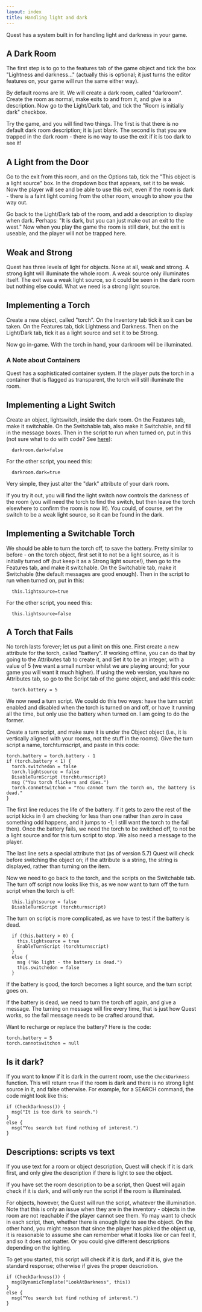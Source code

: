 ```yaml
---
layout: index
title: Handling light and dark
---
```


Quest has a system built in for handling light and darkness in your game.


A Dark Room
-----------

The first step is to go to the features tab of the game object and tick the box "Lightness and darkness..." (actually this is optional; it just turns the editor features on, your game will run the same either way).

By default rooms are lit. We will create a dark room, called "darkroom". Create the room as normal, make exits to and from it, and give is a description. Now go to the Light/Dark tab, and tick the "Room is initially dark" checkbox.

Try the game, and you will find two things. The first is that there is no default dark room description; it is just blank. The second is that you are trapped in the dark room - there is no way to use the exit if it is too dark to see it!


A Light from the Door
---------------------

Go to the exit from this room, and on the Options tab, tick the "This object is a light source" box. In the dropdown box that appears, set it to be weak. Now the player will see and be able to use this exit, even if the room is dark - there is a faint light coming from the other room, enough to show you the way out.

Go back to the Light/Dark tab of the room, and add a description to display when dark. Perhaps: "It is dark, but you can just make out an exit to the west." Now when you play the game the room is still dark, but the exit is useable, and the player will not be trapped here.


Weak and Strong
---------------

Quest has three levels of light for objects. None at all, weak and strong. A strong light will illuminate the whole room. A weak source only illuminates itself. The exit was a weak light source, so it could be seen in the dark room but nothing else could. What we need is a strong light source.


Implementing a Torch
--------------------

Create a new object, called "torch". On the Inventory tab tick it so it can be taken. On the Features tab, tick Lightness and Darkness. Then on the Light/Dark tab, tick it as a light source and set it to be Strong.

Now go in-game. With the torch in hand, your darkroom will be illuminated.


### A Note about Containers

Quest has a sophisticated container system. If the player puts the torch in a container that is flagged as transparent, the torch will still illuminate the room.


Implementing a Light Switch
---------------------------

Create an object, lightswitch, inside the dark room. On the Features tab, make it switchable. On the Switchable tab, also make it Switchable, and fill in the message boxes. Then in the script to run when turned on, put in this (not sure what to do with code? See [here](copy_and_paste_code.html)):

```
  darkroom.dark=false
```

For the other script, you need this:

```
  darkroom.dark=true
```

Very simple, they just alter the "dark" attribute of your dark room.

If you try it out, you will find the light switch now controls the darkness of the room (you will need the torch to find the switch, but then leave the torch elsewhere to confirm the room is now lit). You could, of course, set the switch to be a weak light source, so it can be found in the dark.


Implementing a Switchable Torch
-------------------------------

We should be able to turn the torch off, to save the battery. Pretty similar to before - on the torch object, first set it to not be a light source, as it is initially turned off (but keep it as a Strong light source!), then go to the Features tab, and make it switchable. On the Switchable tab, make it Switchable (the default messages are good enough). Then in the script to run when turned on, put in this:

```
  this.lightsource=true
```

For the other script, you need this:

```
  this.lightsource=false
```

A Torch that Fails
------------------

No torch lasts forever; let us put a limit on this one. First create a new attribute for the torch, called "battery". If working offline, you can do that by going to the Attributes tab to create it, and Set it to be an integer, with a value of 5 (we want a small number whilst we are playing around; for your game you will want it much higher). If using the web version, you have no Attributes tab, so go to the Script tab of the game object, and add this code:

```
  torch.battery = 5
```

We now need a turn script. We could do this two ways: have the turn script enabled and disabled when the torch is turned on and off, or have it running all the time, but only use the battery when turned on. I am going to do the former.

Create a turn script, and make sure it is under the Object object (i.e., it is vertically aligned with your rooms, not the stuff in the rooms). Give the turn script a name, torchturnscript, and paste in this code:

```
torch.battery = torch.battery - 1
if (torch.battery < 1) {
  torch.switchedon = false
  torch.lightsource = false
  DisableTurnScript (torchturnscript)
  msg ("You torch flickers and dies.")
  torch.cannotswitchon = "You cannot turn the torch on, the battery is dead."
}
```

The first line reduces the life of the battery. If it gets to zero the rest of the script kicks in (I am checking for less than one rather than zero in case something odd happens, and it jumps to -1; I still want the torch to the fail then). Once the battery fails, we need the torch to be switched off, to not be a light source and for this turn script to stop. We also need a message to the player.

The last line sets a special attribute that (as of version 5.7) Quest will check before switching the object on; if the attribute is a string, the string is displayed, rather than turning on the item.

Now we need to go back to the torch, and the scripts on the Switchable tab. The turn off script now looks like this, as we now want to turn off the turn script when the torch is off:

```
  this.lightsource = false
  DisableTurnScript (torchturnscript)
```
The turn on script is more complicated, as we have to test if the battery is dead.
```
  if (this.battery > 0) {
    this.lightsource = true
    EnableTurnScript (torchturnscript)
  }
  else {
    msg ("No light - the battery is dead.")
    this.switchedon = false
  }
```

If the battery is good, the torch becomes a light source, and the turn script goes on.

If the battery is dead, we need to turn the torch off again, and give a message. The turning on message will fire every time, that is just how Quest works, so the fail message needs to be crafted around that.

Want to recharge or replace the battery? Here is the code:

```
torch.battery = 5
torch.cannotswitchon = null
```

Is it dark?
-----------

If you want to know if it is dark in the current room, use the `CheckDarkness` function. This will return `true` if the room is dark and there is no strong light source in it, and false otherwise. For example, for a SEARCH command, the code might look like this:

```
if (CheckDarkness()) {
  msg("It is too dark to search.")
}
else {
  msg("You search but find nothing of interest.")
}
```

Descriptions: scripts vs text
-----------------

If you use text for a room or object description, Quest will check if it is dark first, and only give the description if there is light to see the object.

If you have set the room description to be a script, then Quest will again check if it is dark, and will only run the script if the room is illuminated.

For objects, however, the Quest will run the script, whatever the illumination. Note that this is only an issue when they are in the inventory - objects in the room are not reachable if the player cannot see them. Yo may want to check in each script, then, whether there is enough light to see the object. On the other hand, you might reason that since the player has picked the object up, it is reasonable to assume she can remember what it looks like or can feel it, and so it does not matter. Or you could give different descriptions depending on the lighting.

To get you started, this script will check if it is dark, and if it is, give the standard response; otherwise if gives the proper descriotion.

```
if (CheckDarkness()) {
  msg(DynamicTemplate("LookAtDarkness", this))
}
else {
  msg("You search but find nothing of interest.")
}
```
